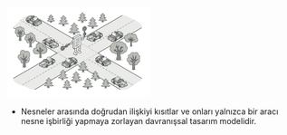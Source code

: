 <img src="https://github.com/ElifRana/DesignPatterns/blob/master/src/main/java/com/example/designpatterns/behavioral/mediator/Mediator.png" width="50%" height="50%"/>

* Nesneler arasında doğrudan ilişkiyi kısıtlar ve onları yalnızca bir aracı nesne işbirliği yapmaya zorlayan davranışsal tasarım modelidir.
